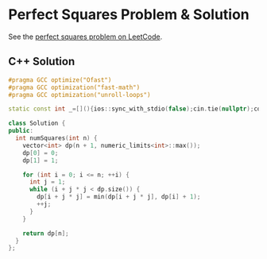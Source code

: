 # Perfect Squares Problem & Solution

See the [perfect squares problem on LeetCode](https://leetcode.com/problems/perfect-squares).

## C++ Solution

```cpp
#pragma GCC optimize("Ofast")
#pragma GCC optimization("fast-math")
#pragma GCC optimization("unroll-loops")

static const int _=[](){ios::sync_with_stdio(false);cin.tie(nullptr);cout.tie(nullptr);return 0;}();

class Solution {
public:
  int numSquares(int n) {
    vector<int> dp(n + 1, numeric_limits<int>::max());
    dp[0] = 0;
    dp[1] = 1;

    for (int i = 0; i <= n; ++i) {
      int j = 1;
      while (i + j * j < dp.size()) {
        dp[i + j * j] = min(dp[i + j * j], dp[i] + 1);
        ++j;
      }
    }

    return dp[n];
  }
};
```
